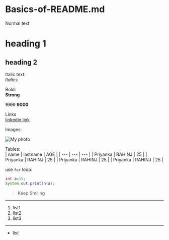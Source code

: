 # Basics-of-README.md


Normal text

# heading 1

## heading 2

Italic text:  
_Italics_

Bold:  
**Strong**  

~~1000~~ **9000**

Links  
[linkedin link](https://linked.in "linkedin")


Images:  

![My photo](https://www.github.com/Priyu714.png)


Tables:  
| name | lastname | AGE |
| --- | --- | --- |
| Priyanka | RAHINJ | 25 | 
| Priyanka | RAHINJ | 25 |
| Priyanka | RAHINJ | 25 |
| Priyanka | RAHINJ | 25 |


use `for` loop:

```java
int a=15;
System.out.println(a);
```
>Keep Smiling

---
1. list1  
2. list2  
1. list3
***
- list
